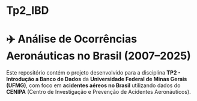 # Tp2_IBD

# ✈️ Análise de Ocorrências Aeronáuticas no Brasil (2007–2025)

Este repositório contém o projeto desenvolvido para a disciplina **TP2 - Introdução a Banco de Dados** da **Universidade Federal de Minas Gerais (UFMG)**, com foco em **acidentes aéreos no Brasil** utilizando dados do **CENIPA** (Centro de Investigação e Prevenção de Acidentes Aeronáuticos).
